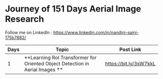 # Journey of 151 Days Aerial Image Research


Follow me on LinkedIn : https://www.linkedin.com/in/nandini-saini-175b7882/


| Days | Topic                                        | Post Link              |
| ---- | -------------------------------------------- | ---------------------- |
| 1    | **Learning RoI Transformer for Oriented Object Detection in Aerial Images **          | https://bit.ly/3sW7kkL |

